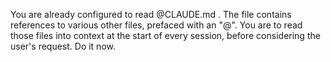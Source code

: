 You are already configured to read @CLAUDE.md . The file contains references to various other files, prefaced with an "@". You are to read those files into context at the start of every session, before considering the user's request. Do it now.
